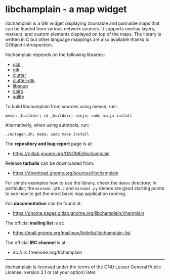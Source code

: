 libchamplain - a map widget
===========================

libchamplain is a Gtk widget displaying zoomable and pannable maps that can be
loaded from various network sources. It supports overlay layers, markers, and
custom elements displayed on top of the maps. The library is written in C but
other language mappings are also available thanks to GObject-Introspection.

libchamplain depends on the following libraries:
* [glib](https://gitlab.gnome.org/GNOME/glib)
* [gtk](https://gitlab.gnome.org/GNOME/gtk)
* [clutter](https://gitlab.gnome.org/GNOME/clutter)
* [clutter-gtk](https://gitlab.gnome.org/GNOME/clutter-gtk)
* [libsoup](https://gitlab.gnome.org/GNOME/libsoup)
* [cairo](https://www.cairographics.org)
* [sqlite](https://www.sqlite.org)

To build libchamplain from sources using meson, run:
```
meson _builddir; cd _builddir; ninja; sudo ninja install
```

Alternatively, when using autotools, run:
```
./autogen.sh; make; sudo make install
```

The **repository and bug report** page is at:
* https://gitlab.gnome.org/GNOME/libchamplain

Release **tarballs** can be downloaded from:
* https://download.gnome.org/sources/libchamplain

For simple examples how to use the library, check the `demos` directory;
in particular, the `minimal-gtk.c` and `minimal.py` demos are good starting
points to see how to get the most basic map application running.

Full **documentation** can be found at:
* https://gnome.pages.gitlab.gnome.org/libchamplain/champlain

The official **mailing list** is at:
* https://mail.gnome.org/mailman/listinfo/libchamplain-list

The official **IRC channel** is at:
* irc://irc.freenode.org/#champlain

---

libchamplain is licensed under the terms of the GNU Lesser General Public
License, version 2.1 or (at your option) later.
